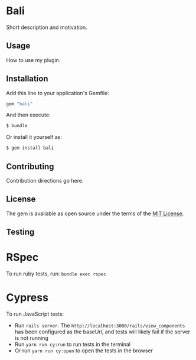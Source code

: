 # Bali

Short description and motivation.

## Usage

How to use my plugin.

## Installation

Add this line to your application's Gemfile:

```ruby
gem "bali"
```

And then execute:

```bash
$ bundle
```

Or install it yourself as:

```bash
$ gem install bali
```

## Contributing

Contribution directions go here.

## License

The gem is available as open source under the terms of the [MIT License](https://opensource.org/licenses/MIT).

## Testing

# RSpec

To run ruby tests, run: `bundle exec rspec`

# Cypress

To run JavaScript tests:

- Run `rails server`. The `http://localhost:3000/rails/view_components` has been configured as the baseUrl, and tests will likely fail if the server is not running
- Run `yarn run cy:run` to run tests in the terminal
- Or run `yarn run cy:open` to open the tests in the browser
